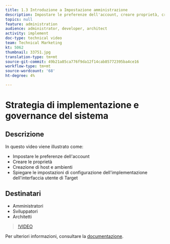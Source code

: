 ```yaml
---
title: 1.3 Introduzione a Impostazione amministrazione
description: Impostare le preferenze dell'account, creare proprietà, creare host/ambienti, Spiegare le impostazioni di configurazione dell'implementazione dell'interfaccia utente di Target
topics: null
feature: administration
audience: administrator, developer, architect
activity: implement
doc-type: technical video
team: Technical Marketing
kt: 5062
thumbnail: 33751.jpg
translation-type: tm+mt
source-git-commit: 49b21a85ca776f9da12f14cab85772395ba4ce16
workflow-type: tm+mt
source-wordcount: '68'
ht-degree: 4%

---
```



# Strategia di implementazione e governance del sistema

## Descrizione

In questo video viene illustrato come:

* Impostare le preferenze dell&#39;account
* Creare le proprietà
* Creazione di host e ambienti
* Spiegare le impostazioni di configurazione dell&#39;implementazione dell&#39;interfaccia utente di Target

## Destinatari

* Amministratori
* Sviluppatori
* Architetti

>[!VIDEO](https://video.tv.adobe.com/v/33751/?quality=12)

Per ulteriori informazioni, consultare la [documentazione](https://docs.adobe.com/content/help/en/target/using/administer/administrating-target.html).

